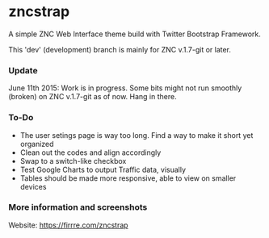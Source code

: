 zncstrap
========

A simple ZNC Web Interface theme build with Twitter Bootstrap Framework.

This 'dev' (development) branch is mainly for ZNC v.1.7-git or later. 

### Update

June 11th 2015: Work is in progress. Some bits might not run smoothly (broken) on ZNC v.1.7-git as of now. Hang in there.

### To-Do

- The user setings page is way too long. Find a way to make it short yet organized
- Clean out the codes and align accordingly
- Swap to a switch-like checkbox
- Test Google Charts to output Traffic data, visually 
- Tables should be made more responsive, able to view on smaller devices

### More information and screenshots
Website: https://firrre.com/zncstrap
